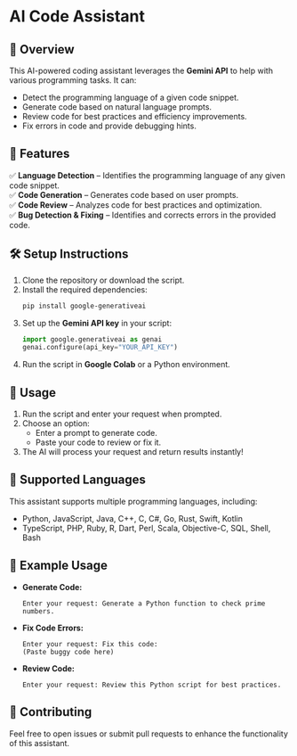 # AI Code Assistant 

## 📌 Overview
This AI-powered coding assistant leverages the **Gemini API** to help with various programming tasks. It can:
- Detect the programming language of a given code snippet.
- Generate code based on natural language prompts.
- Review code for best practices and efficiency improvements.
- Fix errors in code and provide debugging hints.

## 🚀 Features
✅ **Language Detection** – Identifies the programming language of any given code snippet.  
✅ **Code Generation** – Generates code based on user prompts.  
✅ **Code Review** – Analyzes code for best practices and optimization.  
✅ **Bug Detection & Fixing** – Identifies and corrects errors in the provided code.  

## 🛠️ Setup Instructions
1. Clone the repository or download the script.
2. Install the required dependencies:
   ```bash
   pip install google-generativeai
   ```
3. Set up the **Gemini API key** in your script:
   ```python
   import google.generativeai as genai
   genai.configure(api_key="YOUR_API_KEY")
   ```
4. Run the script in **Google Colab** or a Python environment.

## 📝 Usage
1. Run the script and enter your request when prompted.
2. Choose an option:
   - Enter a prompt to generate code.
   - Paste your code to review or fix it.
3. The AI will process your request and return results instantly!

## 🔗 Supported Languages
This assistant supports multiple programming languages, including:
- Python, JavaScript, Java, C++, C, C#, Go, Rust, Swift, Kotlin
- TypeScript, PHP, Ruby, R, Dart, Perl, Scala, Objective-C, SQL, Shell, Bash

## 📌 Example Usage
- **Generate Code:**
  ```plaintext
  Enter your request: Generate a Python function to check prime numbers.
  ```
- **Fix Code Errors:**
  ```plaintext
  Enter your request: Fix this code:
  (Paste buggy code here)
  ```
- **Review Code:**
  ```plaintext
  Enter your request: Review this Python script for best practices.
  ```


## 🤝 Contributing
Feel free to open issues or submit pull requests to enhance the functionality of this assistant.


